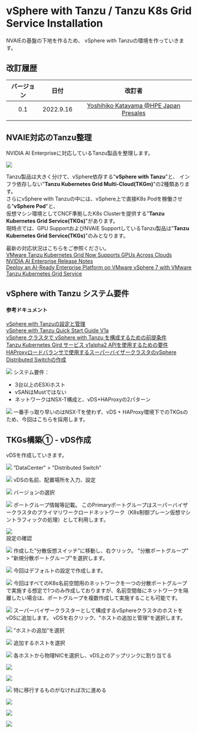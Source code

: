 # vSphere with Tanzu / Tanzu K8s Grid Service Installation
NVAIEの基盤の下地を作るため、
vSphere with Tanzuの環境を作っていきます。

## 改訂履歴

| バージョン | 日付 | 改訂者 |
| :---: | :---: | :---: |
| 0.1 | 2022.9.16 | [Yoshihiko Katayama @HPE Japan Presales](yoshihiko.katayama@hpe.com) |
|  |  |  |

## NVAIE対応のTanzu整理
NVIDIA AI Enterpriseに対応しているTanzu製品を整理します。

![](pics/pic00.png)

Tanzu製品は大きく分けて、vSphere依存する"**vSphere with Tanzu**"と、
インフラ依存しない"**Tanzu Kubernetes Grid Multi-Cloud(TKGm)**"の2種類あります。<br>
さらにvSphere with Tanzuの中には、vSphere上で直接K8s Podを稼働させる"**vSphere Pod**"と、<br>
仮想マシン環境としてCNCF準拠したK8s Clusterを提供する"**Tanzu Kubernetes Grid Service(TKGs)**"があります。<br>
現時点では、GPU SupportおよびNVAIE SupportしているTanzu製品は"**Tanzu Kubernetes Grid Service(TKGs)**"のみとなります。


最新の対応状況はこちらをご参照ください。<br>
[VMware Tanzu Kubernetes Grid Now Supports GPUs Across Clouds](https://tanzu.vmware.com/content/blog/tanzu-kubernetes-grid-supports-gpus-across-clouds)<br>
[NVIDIA AI Enterprise Release Notes](https://docs.nvidia.com/ai-enterprise/latest/release-notes/index.html)<br>
[Deploy an AI-Ready Enterprise Platform on VMware vSphere 7 with VMware Tanzu Kubernetes Grid Service](https://core.vmware.com/resource/deploy-ai-ready-enterprise-platform-vmware-vsphere-7-vmware-tanzu-kubernetes-grid-service#overview)

## vSphere with Tanzu システム要件

#### 参考ドキュメント
[vSphere with Tanzuの設定と管理](https://docs.vmware.com/jp/VMware-vSphere/7.0/vmware-vsphere-with-tanzu/GUID-152BE7D2-E227-4DAA-B527-557B564D9718.html)<br>
[vSphere with Tanzu Quick Start Guide V1a](https://core.vmware.com/resource/vsphere-tanzu-quick-start-guide-v1a#_Toc53677530)<br>
[vSphere クラスタで vSphere with Tanzu を構成するための前提条件](https://docs.vmware.com/jp/VMware-vSphere/7.0/vmware-vsphere-with-tanzu/GUID-EE236215-DA4D-4579-8BEB-A693D1882C77.html)<br>
[Tanzu Kubernetes Gird サービス v1alpha2 APIを使用するための要件](https://docs.vmware.com/jp/VMware-vSphere/7.0/vmware-vsphere-with-tanzu/GUID-0CA8BF39-0D7E-4335-9D5B-7C80ED90D4D8.html)<br>
[HAProxyロードバランサで使用するスーパーバイザークラスタのvSphere Distributed Switchの作成](https://docs.vmware.com/jp/VMware-vSphere/7.0/vmware-vsphere-with-tanzu/GUID-A3EEF5E4-3FAB-4193-B924-5579716D112A.html#GUID-A3EEF5E4-3FAB-4193-B924-5579716D112A)<br>

![](pics/pic01.png)
システム要件：
- 3台以上のESXiホスト
- vSANはMustではない
- ネットワークはNSX-T構成と、vDS+HAProxyの2パターン

![](pics/pic02.png)
一番手っ取り早いのはNSX-Tを使わず、vDS + HAProxy環境下でのTKGsのため、今回はこちらを採用します。

## TKGs構築① - vDS作成　
vDSを作成していきます。

![](pics/pic03.png)
”DataCenter" > "Distributed Switch"

![](pics/pic04.png)
vDSの名前、配置場所を入力、設定

![](pics/pic05.png)
バージョンの選択

![](pics/pic06.png)
ポートグループ情報等記載。
このPrimaryポートグループはスーパーバイザークラスタのプライマリワークロードネットワーク（K8s制御プレーン仮想マシントラフィックの処理）として利用します。

![](pics/pic07.png)<br>
設定の確認

![](pics/pic08.png)
作成した”分散仮想スイッチ”に移動し、右クリック。
"分散ポートグループ" > "新規分散ポートグループ"を選択します。

![](pics/pic09.png)
今回はデフォルトの設定で作成します。

![](pics/pic10.png)
今回はすべてのK8s名前空間用のネットワークを一つの分散ポートグループで実施する想定で1つのみ作成しておりますが、名前空間毎にネットワークを隔離したい場合は、ポートグループを複数作成して実施することも可能です。

![](pics/pic11.png)
スーパーバイザークラスターとして構成するvSphereクラスタのホストをvDSに追加します。
vDSを右クリック、"ホストの追加と管理"を選択します。

![](pics/pic12.png)
”ホストの追加”を選択

![](pics/pic13.png)
追加するホストを選択

![](pics/pic14.png)
各ホストから物理NICを選択し、vDS上のアップリンクに割り当てる

![](pics/pic15.png)

![](pics/pic16.png)

![](pics/pic17.png)
特に移行するものがなければ次に進める

![](pics/pic18.png)

![](pics/pic19.png)

![](pics/pic20.png)
